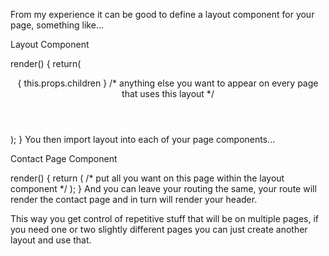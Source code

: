 From my experience it can be good to define a layout component for your page, something like...

Layout Component

render() {
    return(
       <div>
          <Header />
             { this.props.children }
             /* anything else you want to appear on every page that uses this layout */
          <Footer />
       </div>
    );
}
You then import layout into each of your page components...

Contact Page Component

render() {
    return (
        <Layout>
           <ContactComponent />
           /* put all you want on this page within the layout component */
        </Layout>
    );
}
And you can leave your routing the same, your route will render the contact page and in turn will render your header.

This way you get control of repetitive stuff that will be on multiple pages, if you need one or two slightly different pages you can just create another layout and use that.